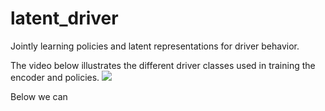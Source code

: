 # latent_driver
Jointly learning policies and latent representations for driver behavior.

The video below illustrates the different driver classes used in training the encoder and policies.
![](https://github.com/jgmorton/latent_driver/blob/master/gifs/passive_aggressive.gif?raw=true=100x)

Below we can 





